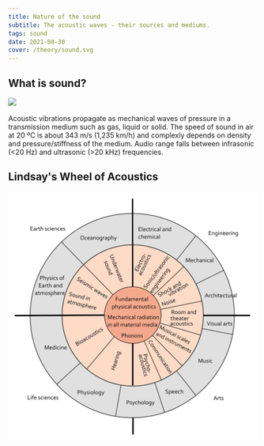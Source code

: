```yaml
---
title: Nature of the sound
subtitle: The acoustic waves - their sources and mediums.
tags: sound
date: 2021-08-30
cover: /theory/sound.svg
---
```


## What is sound?

![](./Spherical_pressure_waves.gif)

Acoustic vibrations propagate as mechanical waves of pressure in a transmission medium such as gas, liquid or solid. The speed of sound in air at 20 ºC is about 343 m/s (1,235 km/h) and complexly depends on density and pressure/stiffness of the medium. Audio range falls between infrasonic (<20 Hz) and ultrasonic (>20 kHz) frequencies. 
 
<sound-vibrations class="my-16" id="sound-vibrations" />
<svg-save svg="sound-vibrations" />

## Lindsay's Wheel of Acoustics

![](./Lindsays_Wheel_of_Acoustics.svg)